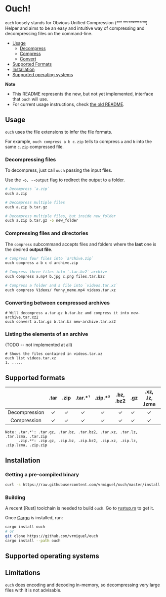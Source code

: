 # Ouch!

<!-- ![ouch_image](https://encrypted-tbn0.gstatic.com/images?q=tbn:ANd9GcR5ilNDTFZZ-Vy_ctm2YyAe8Yk0UT7lB2hIhg&usqp=CAU)  -->

`ouch` loosely stands for Obvious Unified Compression (ᵃⁿᵈ ᵈᵉᶜᵒᵐᵖʳᵉˢˢᶦᵒⁿ) Helper and aims to be an easy and intuitive way of compressing and decompressing files on the command-line.

- [Usage](#Usage)
    - [Decompress](#Decompress)
    - [Compress](#Compress)
    - [Convert](#Convert)
- [Supported Formats](#Supported-formats)
- [Installation](#Installation)
- [Supported operating systems](#Supported-operating-systems)

**Note** 
   * This README represents the new, but not yet implemented, interface that `ouch` will use.
   * For current usage instructions, check [the old README](https://github.com/vrmiguel/ouch/blob/0f453e9dfc70066056b9cc40e8032dcc6ee703bc/README.md).

## Usage

`ouch` uses the file extensions to infer the file formats.

For example, `ouch compress a b c.zip` tells to compress `a` and `b` into the same `c.zip` compressed file.

### Decompressing files

To decompress, just call `ouch` passing the input files.

Use the `-o, --output` flag to redirect the output to a folder.

```bash
# Decompress `a.zip`
ouch a.zip

# Decompress multiple files
ouch a.zip b.tar.gz

# Decompress multiple files, but inside new_folder
ouch a.zip b.tar.gz -o new_folder
```

### Compressing files and directories

The `compress` subcommand accepts files and folders where the **last** one is the desired **output file**.

```bash
# Compress four files into `archive.zip`
ouch compress a b c d archive.zip

# Compress three files into `.tar.bz2` archive
ouch compress a.mp4 b.jpg c.png files.tar.bz2

# Compress a folder and a file into `videos.tar.xz`
ouch compress Videos/ funny_meme.mp4 videos.tar.xz
```

### Converting between compressed archives

```
# Will decompress a.tar.gz b.tar.bz and compress it into new-archive.tar.xz2
ouch convert a.tar.gz b.tar.bz new-archive.tar.xz2
```

### Listing the elements of an archive

(TODO -- not implemented at all)

```
# Shows the files contained in videos.tar.xz
ouch list videos.tar.xz
1. .....
```

## Supported formats


|               | .tar | .zip | .tar.\*¹ | .zip.\*² | .bz, .bz2 | .gz | .xz, .lz, .lzma | .7z |
|:-------------:|:----:|:----:|:--------:|:--------:|:---------:| --- |:---------------:| --- |
| Decompression |  ✓   |  ✓   |    ✓     |    ✓     |     ✓     | ✓   |        ✓        | ✗   |
|  Compression  |  ✓   |  ✓   |    ✓     |    ✓     |     ✓     | ✓   |        ✓        | ✗   |

```
Note: .tar.*¹: .tar.gz, .tar.bz, .tar.bz2, .tar.xz, .tar.lz, .tar.lzma, .tar.zip
      .zip.*²: .zip.gz, .zip.bz, .zip.bz2, .zip.xz, .zip.lz, .zip.lzma, .zip.zip
```


## Installation

### Getting a pre-compiled binary

```bash
curl -s https://raw.githubusercontent.com/vrmiguel/ouch/master/install.sh | bash
```

### Building

A recent [Rust] toolchain is needed to build `ouch`. Go to [rustup.rs](https://rustup.rs/) to get it.

Once [Cargo](https://doc.rust-lang.org/cargo/) is installed, run:

```bash
cargo install ouch
# or 
git clone https://github.com/vrmiguel/ouch
cargo install --path ouch
```

## Supported operating systems



## Limitations

`ouch` does encoding and decoding in-memory, so decompressing very large files with it is not advisable.
